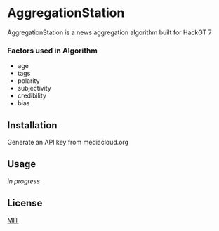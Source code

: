 # AggregationStation

AggregationStation is a news aggregation algorithm built for HackGT 7

### Factors used in Algorithm
* age
* tags
* polarity
* subjectivity
* credibility
* bias 

## Installation

Generate an API key from mediacloud.org

## Usage

*in progress*


## License
[MIT](https://choosealicense.com/licenses/mit/)